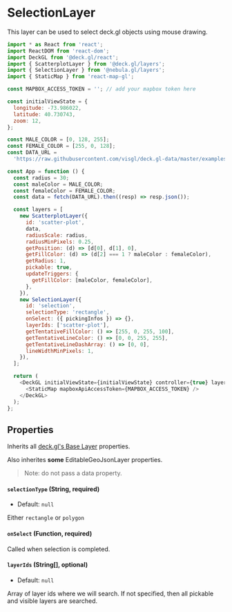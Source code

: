 # SelectionLayer

This layer can be used to select deck.gl objects using mouse drawing.

```js
import * as React from 'react';
import ReactDOM from 'react-dom';
import DeckGL from '@deck.gl/react';
import { ScatterplotLayer } from '@deck.gl/layers';
import { SelectionLayer } from '@nebula.gl/layers';
import { StaticMap } from 'react-map-gl';

const MAPBOX_ACCESS_TOKEN = ''; // add your mapbox token here

const initialViewState = {
  longitude: -73.986022,
  latitude: 40.730743,
  zoom: 12,
};

const MALE_COLOR = [0, 128, 255];
const FEMALE_COLOR = [255, 0, 128];
const DATA_URL =
  'https://raw.githubusercontent.com/visgl/deck.gl-data/master/examples/scatterplot/manhattan.json'; // eslint-disable-line

const App = function () {
  const radius = 30;
  const maleColor = MALE_COLOR;
  const femaleColor = FEMALE_COLOR;
  const data = fetch(DATA_URL).then((resp) => resp.json());

  const layers = [
    new ScatterplotLayer({
      id: 'scatter-plot',
      data,
      radiusScale: radius,
      radiusMinPixels: 0.25,
      getPosition: (d) => [d[0], d[1], 0],
      getFillColor: (d) => (d[2] === 1 ? maleColor : femaleColor),
      getRadius: 1,
      pickable: true,
      updateTriggers: {
        getFillColor: [maleColor, femaleColor],
      },
    }),
    new SelectionLayer({
      id: 'selection',
      selectionType: 'rectangle',
      onSelect: ({ pickingInfos }) => {},
      layerIds: ['scatter-plot'],
      getTentativeFillColor: () => [255, 0, 255, 100],
      getTentativeLineColor: () => [0, 0, 255, 255],
      getTentativeLineDashArray: () => [0, 0],
      lineWidthMinPixels: 1,
    }),
  ];

  return (
    <DeckGL initialViewState={initialViewState} controller={true} layers={layers}>
      <StaticMap mapboxApiAccessToken={MAPBOX_ACCESS_TOKEN} />
    </DeckGL>
  );
};
```

## Properties

Inherits all [deck.gl's Base Layer](https://deck.gl/docs/api-reference/core/layer) properties.

Also inherites **some** EditableGeoJsonLayer properties.

> Note: do not pass a data property.

#### `selectionType` (String, required)

- Default: `null`

Either `rectangle` or `polygon`

#### `onSelect` (Function, required)

Called when selection is completed.

#### `layerIds` (String[], optional)

- Default: `null`

Array of layer ids where we will search. If not specified, then all pickable and visible layers are searched.
